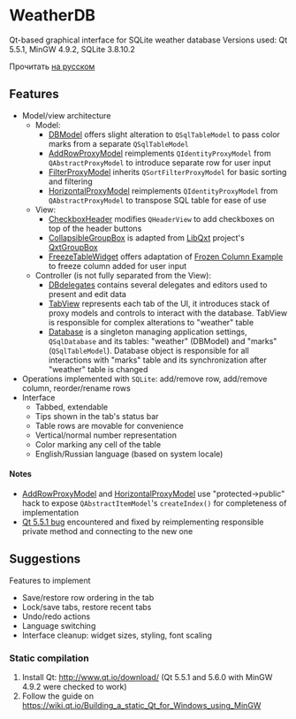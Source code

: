 ﻿# WeatherDB
Qt-based graphical interface for SQLite weather database
Versions used: Qt 5.5.1, MinGW 4.9.2, SQLite 3.8.10.2

Прочитать [на русском](README.ru.md)

## Features
- Model/view architecture
  - Model:
    - [DBModel](model/dbmodel.h) offers slight alteration to `QSqlTableModel` to pass color marks from a separate `QSqlTableModel`
    - [AddRowProxyModel](model/addrowproxymodel.h) reimplements `QIdentityProxyModel` from `QAbstractProxyModel` to introduce separate row for user input
    - [FilterProxyModel](model/filterproxymodel.h) inherits `QSortFilterProxyModel` for basic sorting and filtering
    - [HorizontalProxyModel](model/horizontalproxymodel.h) reimplements `QIdentityProxyModel` from `QAbstractProxyModel` to transpose SQL table for ease of use
  - View:
    - [CheckboxHeader](view/checkboxheader.h) modifies `QHeaderView` to add checkboxes on top of the header buttons
    - [CollapsibleGroupBox](view/collapsiblegroupbox.h) is adapted from [LibQxt](https://bitbucket.org/libqxt/libqxt/wiki/Home) project's [QxtGroupBox](https://bitbucket.org/libqxt/libqxt/src/696423b68972fc9edae318558b8ce26dc187cc40/src/widgets/qxtgroupbox.h)
    - [FreezeTableWidget](view/dbview.h) offers adaptation of [Frozen Column Example](http://doc.qt.io/qt-5/qtwidgets-itemviews-frozencolumn-example.html) to freeze column added for user input
  - Controller (is not fully separated from the View):
    - [DBdelegates](view/dbdelegates.h) contains several delegates and editors used to present and edit data
    - [TabView](view/tabview.h) represents each tab of the UI, it introduces stack of proxy models and controls to interact with the database. TabView is responsible for complex alterations to "weather" table
    - [Database](database.h) is a singleton managing application settings, `QSqlDatabase` and its tables: "weather" (DBModel) and "marks" (`QSqlTableModel`). Database object is responsible for all interactions with "marks" table and its synchronization after "weather" table is changed
- Operations implemented with `SQLite`: add/remove row, add/remove column, reorder/rename rows
- Interface
  - Tabbed, extendable
  - Tips shown in the tab's status bar
  - Table rows are movable for convenience
  - Vertical/normal number representation
  - Color marking any cell of the table
  - English/Russian language (based on system locale)

#### Notes
  - [AddRowProxyModel](model/addrowproxymodel.h) and [HorizontalProxyModel](model/horizontalproxymodel.h) use "protected->public" hack to expose `QAbstractItemModel`'s `createIndex()` for completeness of implementation
  - [Qt 5.5.1 bug](https://bugreports.qt.io/browse/QTBUG-50171) encountered and fixed by reimplementing responsible private method and connecting to the new one

## Suggestions
Features to implement
- Save/restore row ordering in the tab
- Lock/save tabs, restore recent tabs
- Undo/redo actions
- Language switching
- Interface cleanup: widget sizes, styling, font scaling

### Static compilation
1. Install Qt: <http://www.qt.io/download/> (Qt 5.5.1 and 5.6.0 with MinGW 4.9.2 were checked to work)
2. Follow the guide on <https://wiki.qt.io/Building_a_static_Qt_for_Windows_using_MinGW>

